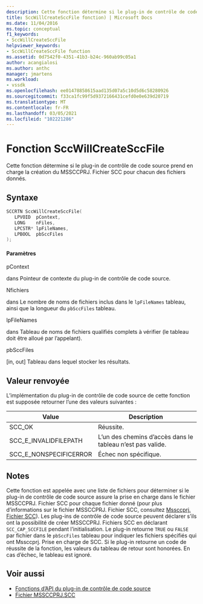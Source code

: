 ```yaml
---
description: Cette fonction détermine si le plug-in de contrôle de code source prend en charge la création du MSSCCPRJ. Fichier SCC pour chacun des fichiers donnés.
title: SccWillCreateSccFile fonction) | Microsoft Docs
ms.date: 11/04/2016
ms.topic: conceptual
f1_keywords:
- SccWillCreateSccFile
helpviewer_keywords:
- SccWillCreateSccFile function
ms.assetid: 0d7542f0-4351-41b3-b24c-960ab99c05a1
author: acangialosi
ms.author: anthc
manager: jmartens
ms.workload:
- vssdk
ms.openlocfilehash: ee01478858615aad135d07a5c10d5d6c58280926
ms.sourcegitcommit: f33ca1fc99f5d9372166431cefd0e0e639d20719
ms.translationtype: MT
ms.contentlocale: fr-FR
ms.lasthandoff: 03/05/2021
ms.locfileid: "102221286"
---
```

# <a name="sccwillcreatesccfile-function"></a>Fonction SccWillCreateSccFile
Cette fonction détermine si le plug-in de contrôle de code source prend en charge la création du MSSCCPRJ. Fichier SCC pour chacun des fichiers donnés.

## <a name="syntax"></a>Syntaxe

```cpp
SCCRTN SccWillCreateSccFile(
   LPVOID  pContext,
   LONG    nFiles,
   LPCSTR* lpFileNames,
   LPBOOL  pbSccFiles
);
```

#### <a name="parameters"></a>Paramètres
 pContext

dans Pointeur de contexte du plug-in de contrôle de code source.

 Nfichiers

dans Le nombre de noms de fichiers inclus dans le `lpFileNames` tableau, ainsi que la longueur du `pbSccFiles` tableau.

 lpFileNames

dans Tableau de noms de fichiers qualifiés complets à vérifier (le tableau doit être alloué par l’appelant).

 pbSccFiles

[in, out] Tableau dans lequel stocker les résultats.

## <a name="return-value"></a>Valeur renvoyée
 L’implémentation du plug-in de contrôle de code source de cette fonction est supposée retourner l’une des valeurs suivantes :

|Value|Description|
|-----------|-----------------|
|SCC_OK|Réussite.|
|SCC_E_INVALIDFILEPATH|L’un des chemins d’accès dans le tableau n’est pas valide.|
|SCC_E_NONSPECIFICERROR|Échec non spécifique.|

## <a name="remarks"></a>Notes
 Cette fonction est appelée avec une liste de fichiers pour déterminer si le plug-in de contrôle de code source assure la prise en charge dans le fichier MSSCCPRJ. Fichier SCC pour chaque fichier donné (pour plus d’informations sur le fichier MSSCCPRJ. Fichier SCC, consultez [Mssccprj. Fichier SCC](../extensibility/mssccprj-scc-file.md)). Les plug-ins de contrôle de code source peuvent déclarer s’ils ont la possibilité de créer MSSCCPRJ. Fichiers SCC en déclarant `SCC_CAP_SCCFILE` pendant l’initialisation. Le plug-in retourne `TRUE` ou `FALSE` par fichier dans le `pbSccFiles` tableau pour indiquer les fichiers spécifiés qui ont Mssccprj. Prise en charge de SCC. Si le plug-in retourne un code de réussite de la fonction, les valeurs du tableau de retour sont honorées. En cas d’échec, le tableau est ignoré.

## <a name="see-also"></a>Voir aussi
- [Fonctions d’API du plug-in de contrôle de code source](../extensibility/source-control-plug-in-api-functions.md)
- [Fichier MSSCCPRJ.SCC](../extensibility/mssccprj-scc-file.md)
